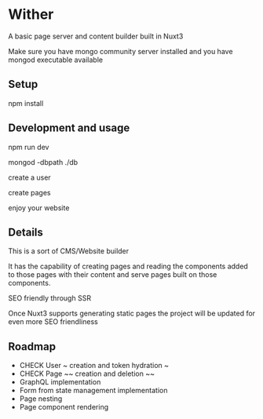 # Wither

A basic page server and content builder built in Nuxt3

Make sure you have mongo community server installed and you have mongod executable available

## Setup

npm install

## Development and usage

npm run dev

mongod -dbpath ./db

create a user

create pages

enjoy your website

## Details

This is a sort of CMS/Website builder

It has the capability of creating pages and reading the components added to those pages with their content and serve pages built on those components.

SEO friendly through SSR

Once Nuxt3 supports generating static pages the project will be updated for even more SEO friendliness

## Roadmap

- CHECK User ~ creation and token hydration ~
- CHECK Page ~~ creation and deletion ~~
- GraphQL implementation
- Form from state management implementation
- Page nesting
- Page component rendering
